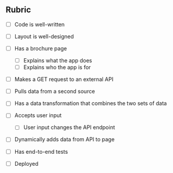 ## Rubric

* [ ] Code is well-written
* [ ] Layout is well-designed
* [ ] Has a brochure page
    * [ ] Explains what the app does
    * [ ] Explains who the app is for
* [ ] Makes a GET request to an external API
* [ ] Pulls data from a second source
* [ ] Has a data transformation that combines the two sets of data
* [ ] Accepts user input
    * [ ] User input changes the API endpoint
* [ ] Dynamically adds data from API to page
* [ ] Has end-to-end tests
* [ ] Deployed

